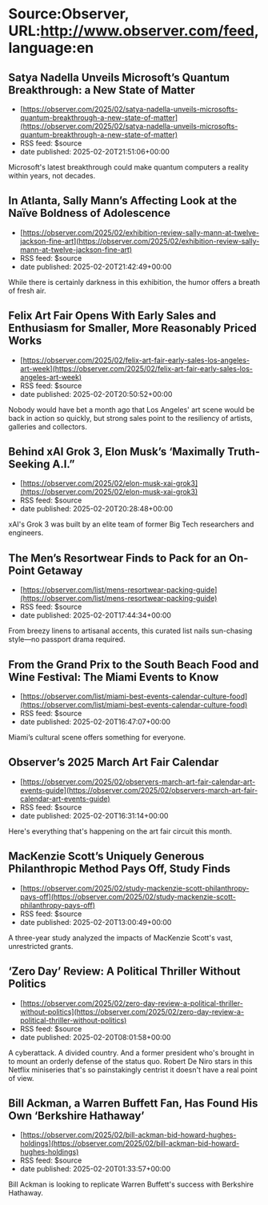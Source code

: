 # Source:Observer, URL:http://www.observer.com/feed, language:en

## Satya Nadella Unveils Microsoft’s Quantum Breakthrough: a New State of Matter
 - [https://observer.com/2025/02/satya-nadella-unveils-microsofts-quantum-breakthrough-a-new-state-of-matter](https://observer.com/2025/02/satya-nadella-unveils-microsofts-quantum-breakthrough-a-new-state-of-matter)
 - RSS feed: $source
 - date published: 2025-02-20T21:51:06+00:00

Microsoft's latest breakthrough could make quantum computers a reality within years, not decades.

## In Atlanta, Sally Mann’s Affecting Look at the Naïve Boldness of Adolescence
 - [https://observer.com/2025/02/exhibition-review-sally-mann-at-twelve-jackson-fine-art](https://observer.com/2025/02/exhibition-review-sally-mann-at-twelve-jackson-fine-art)
 - RSS feed: $source
 - date published: 2025-02-20T21:42:49+00:00

While there is certainly darkness in this exhibition, the humor offers a breath of fresh air.

## Felix Art Fair Opens With Early Sales and Enthusiasm for Smaller, More Reasonably Priced Works
 - [https://observer.com/2025/02/felix-art-fair-early-sales-los-angeles-art-week](https://observer.com/2025/02/felix-art-fair-early-sales-los-angeles-art-week)
 - RSS feed: $source
 - date published: 2025-02-20T20:50:52+00:00

Nobody would have bet a month ago that Los Angeles' art scene would be back in action so quickly, but strong sales point to the resiliency of artists, galleries and collectors.

## Behind xAI Grok 3, Elon Musk’s ‘Maximally Truth-Seeking A.I.”
 - [https://observer.com/2025/02/elon-musk-xai-grok3](https://observer.com/2025/02/elon-musk-xai-grok3)
 - RSS feed: $source
 - date published: 2025-02-20T20:28:48+00:00

xAI's Grok 3 was built by an elite team of former Big Tech researchers and engineers.

## The Men’s Resortwear Finds to Pack for an On-Point Getaway
 - [https://observer.com/list/mens-resortwear-packing-guide](https://observer.com/list/mens-resortwear-packing-guide)
 - RSS feed: $source
 - date published: 2025-02-20T17:44:34+00:00

From breezy linens to artisanal accents, this curated list nails sun-chasing style—no passport drama required.

## From the Grand Prix to the South Beach Food and Wine Festival: The Miami Events to Know
 - [https://observer.com/list/miami-best-events-calendar-culture-food](https://observer.com/list/miami-best-events-calendar-culture-food)
 - RSS feed: $source
 - date published: 2025-02-20T16:47:07+00:00

Miami’s cultural scene offers something for everyone.

## Observer’s 2025 March Art Fair Calendar
 - [https://observer.com/2025/02/observers-march-art-fair-calendar-art-events-guide](https://observer.com/2025/02/observers-march-art-fair-calendar-art-events-guide)
 - RSS feed: $source
 - date published: 2025-02-20T16:31:14+00:00

Here's everything that's happening on the art fair circuit this month.

## MacKenzie Scott’s Uniquely Generous Philanthropic Method Pays Off, Study Finds
 - [https://observer.com/2025/02/study-mackenzie-scott-philanthropy-pays-off](https://observer.com/2025/02/study-mackenzie-scott-philanthropy-pays-off)
 - RSS feed: $source
 - date published: 2025-02-20T13:00:49+00:00

A three-year study analyzed the impacts of MacKenzie Scott's vast, unrestricted grants.

## ‘Zero Day’ Review: A Political Thriller Without Politics
 - [https://observer.com/2025/02/zero-day-review-a-political-thriller-without-politics](https://observer.com/2025/02/zero-day-review-a-political-thriller-without-politics)
 - RSS feed: $source
 - date published: 2025-02-20T08:01:58+00:00

A cyberattack. A divided country. And a former president who's brought in to mount an orderly defense of the status quo. Robert De Niro stars in this Netflix miniseries that's so painstakingly centrist it doesn't have a real point of view.

## Bill Ackman, a Warren Buffett Fan, Has Found His Own ‘Berkshire Hathaway’
 - [https://observer.com/2025/02/bill-ackman-bid-howard-hughes-holdings](https://observer.com/2025/02/bill-ackman-bid-howard-hughes-holdings)
 - RSS feed: $source
 - date published: 2025-02-20T01:33:57+00:00

Bill Ackman is looking to replicate Warren Buffett's success with Berkshire Hathaway.

